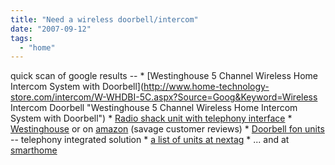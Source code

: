 ```yaml
---
title: "Need a wireless doorbell/intercom"
date: "2007-09-12"
tags: 
  - "home"
---
```


quick scan of google results -- \* [Westinghouse 5 Channel Wireless Home Intercom System with Doorbell](http://www.home-technology-store.com/intercom/W-WHDBI-5C.aspx?Source=Goog&Keyword=Wireless Intercom Doorbell "Westinghouse 5 Channel Wireless Home Intercom System with Doorbell") \* [Radio shack unit with telephony interface](http://www.radioshack.com/product/index.jsp?productId=2506033) \* [Westinghouse](http://www.gainsaver.com/bNetStore/Templates/Site/Template1_BCA/TplDefault.aspx?TCode=53&FCode=15&Param1=3&Param2=0&Param3=All&Param9=1&Param10=12897) or on [amazon](http://www.amazon.com/Westinghouse-WHDBI-5C-Whole-House-Wireless-Doorbell/dp/B00066XTK6) (savage customer reviews) \* [Doorbell fon units](http://www.magneticlocks.net/products.asp?cat=22&gclid=CJnV056lvo4CFRcIYgod4iz8wA) -- telephony integrated solution \* [a list of units at nextag](http://www.nextag.com/doorbell-intercom-wireless/search-html) \* ... and at [smarthome](http://www.smarthome.com/_/ProductResults.aspx?Ntt=doorbell)

